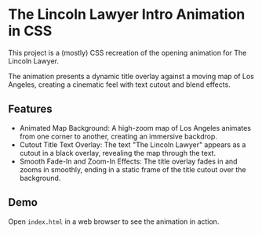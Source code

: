 # The Lincoln Lawyer Intro Animation in CSS
This project is a (mostly) CSS recreation of the opening animation for The Lincoln Lawyer. 

The animation presents a dynamic title overlay against a moving map of Los Angeles, creating a cinematic feel with text cutout and blend effects. 

## Features
- Animated Map Background: A high-zoom map of Los Angeles animates from one corner to another, creating an immersive backdrop.
- Cutout Title Text Overlay: The text "The Lincoln Lawyer" appears as a cutout in a black overlay, revealing the map through the text.
- Smooth Fade-In and Zoom-In Effects: The title overlay fades in and zooms in smoothly, ending in a static frame of the title cutout over the background.


## Demo
Open `index.html` in a web browser to see the animation in action.
